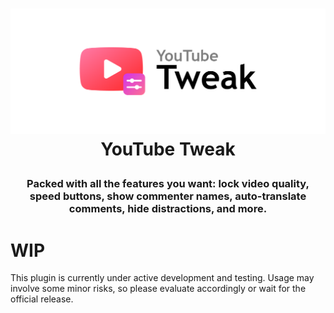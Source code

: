 <h1 align="center">

![](web-store/img/banner.png)
<br/>
YouTube Tweak

</h1>

<h3 align="center">Packed with all the features you want: lock video quality, speed buttons, show commenter names, auto-translate comments, hide distractions, and more.</h3>

# WIP

This plugin is currently under active development and testing. Usage may involve some minor risks, so please evaluate accordingly or wait for the official release.
